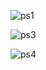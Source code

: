 
![ps1](https://user-images.githubusercontent.com/101598361/161900698-b97cc678-29c6-4560-81a5-6c1d33225469.PNG)

![ps3](https://user-images.githubusercontent.com/101598361/161900689-b154fce5-e980-40f3-8c1d-1e323a295d42.PNG)

![ps4](https://user-images.githubusercontent.com/101598361/161900695-e320ff91-5adc-4b66-b44b-fa8e7bbe3ddf.PNG)

